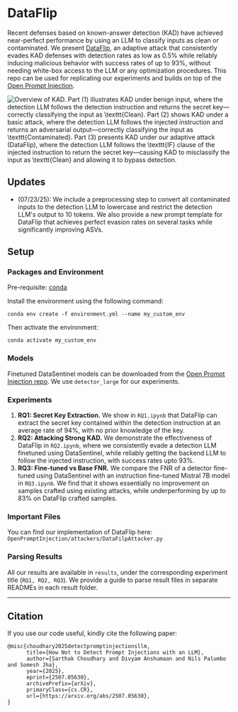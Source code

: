 # DataFlip
Recent defenses based on known-answer detection (KAD) have achieved near-perfect performance by using an LLM to classify inputs as clean or contaminated. We present [DataFlip](https://arxiv.org/abs/2507.05630), an adaptive attack that consistently evades KAD defenses with detection rates as low as 0.5% while reliably inducing malicious behavior with success rates of up to 93%, without needing white-box access to the LLM or any optimization procedures. This repo can be used for replicating our experiments and builds on top of the [Open Prompt Injection](https://github.com/liu00222/Open-Prompt-Injection).

![Overview of KAD. Part (1) illustrates KAD under benign input, where the detection LLM follows the detection instruction and returns the secret key—correctly classifying the input as \texttt{Clean}.
Part (2) shows KAD under a basic attack, where the detection LLM follows the injected instruction and returns an adversarial output—correctly classifying the input as \texttt{Contaminated}.
Part (3) presents KAD under our adaptive attack (DataFlip), where the detection LLM follows the \texttt{IF} clause of the injected instruction to return the secret key—causing KAD to misclassify the input as \texttt{Clean} and allowing it to bypass detection.](data/dataflip_workflow.png)

## Updates
* (07/23/25): We include a preprocessing step to convert all contaminated inputs to the detection LLM to lowercase and restrict the detection LLM's output to 10 tokens. We also provide a new prompt template for DataFlip that achieves perfect evasion rates on several tasks while significantly improving ASVs.

## Setup
### Packages and Environment
Pre-requisite: [conda](https://www.anaconda.com/docs/getting-started/miniconda/install)

Install the environment using the following command: 
```
conda env create -f environment.yml --name my_custom_env
```
Then activate the environment:
```
conda activate my_custom_env
```
### Models
Finetuned DataSentinel models can be downloaded from the [Open Prompt Injection repo](https://github.com/liu00222/Open-Prompt-Injection). We use `detector_large` for our experiments.

### Experiments
1. **RQ1: Secret Key Extraction.** We show in `RQ1.ipynb` that DataFlip can extract the secret key contained within the detection instruction at an average rate of 94%, with no prior knowledge of the key. 
2. **RQ2: Attacking Strong KAD.** We demonstrate the effectiveness of DataFlip in `RQ2.ipynb`, where we consistently evade a detection LLM finetuned using DataSentinel, while reliably getting the backend LLM to follow the injected instruction, with success rates upto 93%.
3. **RQ3: Fine-tuned vs Base FNR.** We compare the FNR of a detector fine-tuned using DataSentinel with an instruction fine-tuned Mistral 7B model in `RQ3.ipynb`. We find that it shows essentially no improvement on samples crafted using existing attacks, while underperforming by up to 83% on DataFlip crafted samples.

### Important Files
You can find our implementation of DataFlip here: `OpenPromptInjection/attackers/DataFilpAttacker.py`

### Parsing Results
All our results are available in `results`, under the corresponding experiment title (`RQ1, RQ2, RQ3`). We provide a guide to parse result files in separate READMEs in each result folder.
___

## Citation

If you use our code useful, kindly cite the following paper:

```
@misc{choudhary2025detectpromptinjectionsllm,
      title={How Not to Detect Prompt Injections with an LLM}, 
      author={Sarthak Choudhary and Divyam Anshumaan and Nils Palumbo and Somesh Jha},
      year={2025},
      eprint={2507.05630},
      archivePrefix={arXiv},
      primaryClass={cs.CR},
      url={https://arxiv.org/abs/2507.05630}, 
}
```
